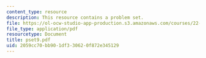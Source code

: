 ```yaml
---
content_type: resource
description: This resource contains a problem set.
file: https://ol-ocw-studio-app-production.s3.amazonaws.com/courses/22-611j-introduction-to-plasma-physics-i-fall-2006/2059cc70bb901df330620f872e345129_pset9.pdf
file_type: application/pdf
resourcetype: Document
title: pset9.pdf
uid: 2059cc70-bb90-1df3-3062-0f872e345129
---
```


